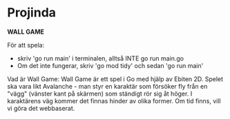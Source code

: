 # Projinda

__WALL GAME__

För att spela:
- skriv 'go run main' i terminalen, alltså INTE go run main.go
- Om det inte fungerar, skriv 'go mod tidy' och sedan 'go run main'

Vad är Wall Game:
Wall Game är ett spel i Go med hjälp av Ebiten 2D. Spelet ska vara likt Avalanche - man styr en karaktär som försöker fly från en "vägg" (vänster kant på skärmen) som ständigt rör sig åt höger. I karaktärens väg kommer det finnas hinder av olika former. Om tid finns, vill vi göra det webbaserat. 